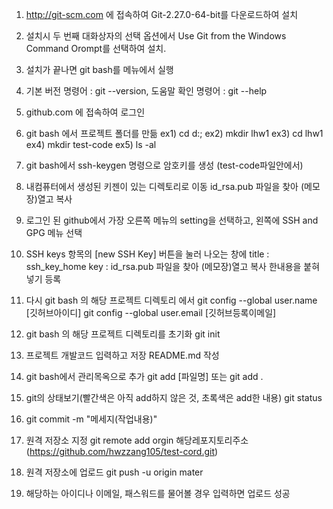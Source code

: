 1. http://git-scm.com 에 접속하여 Git-2.27.0-64-bit를 다운로드하여 설치

2. 설치시 두 번째 대화상자의 선택 옵션에서 Use Git from the Windows Command
Orompt를 선택하여 설치.

3. 설치가 끝나면 git bash를 메뉴에서 실행

4. 기본 버전 명령어 : git --version, 도움말 확인 명령어 : git --help

5. github.com 에 접속하여 로그인

6. git bash 에서 프로젝트 폴더를 만듦 
    ex1) cd d:\;
    ex2) mkdir lhw1
    ex3) cd lhw1
    ex4) mkdir test-code
    ex5) ls -al

7. git bash에서 ssh-keygen 명령으로 암호키를 생성 (test-code파일안에서)

8. 내컴퓨터에서 생성된 키젠이 있는 디렉토리로 이동 id_rsa.pub 파일을 찾아 (메모장)열고 복사

9. 로그인 된 github에서 가장 오른쪽 메뉴의 setting을 선택하고, 왼쪽에 SSH and GPG 메뉴 선택

10. SSH keys 항목의 [new SSH Key] 버튼을 눌러 나오는 창에
title : ssh_key_home
key : id_rsa.pub 파일을 찾아 (메모장)열고 복사 한내용을 붙혀넣기 등록

11. 다시 git bash 의 해당 프로젝트 디렉토리 에서
    git config --global user.name [깃허브아이디]
    git config --global user.email [깃허브등록이메일]

12. git bash 의 해당 프로젝트 디렉토리를 초기화 
git init

13. 프로젝트 개발코드 입력하고 저장
    README.md 작성

14. git bash에서 관리목옥으로 추가
    git add [파일명] 또는 git add . 

15. git의 상태보기(빨간색은 아직 add하지 않은 것, 초록색은 add한 내용)
    git status

16. git commit -m "메세지(작업내용)"

17. 원격 저장소 지정
    git remote add orgin 해당레포지토리주소(https://github.com/hwzzang105/test-cord.git)

18. 원격 저장소에 업로드
    git push -u origin mater

19. 해당하는 아이디나 이메일, 패스워드를 물어볼 경우 입력하면 업로드 성공
    